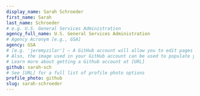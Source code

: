 ```yaml
---
display_name: Sarah Schroeder
first_name: Sarah
last_name: Schroeder
# e.g. U.S. General Services Administration
agency_full_name: U.S. General Services Administration
# Agency Acronym [e.g., GSA]
agency: GSA
# [e.g. 'jeremyzilar'] — A GitHub account will allow you to edit pages on Digital.gov.
# Also, the image used in your GitHub account can be used to populate your digital.gov profile photo.
# Learn more about getting a Github account at [URL]
github: sarah-sch
# See [URL] for a full list of profile photo options
profile_photo: github
slug: sarah-schroeder
---
```

